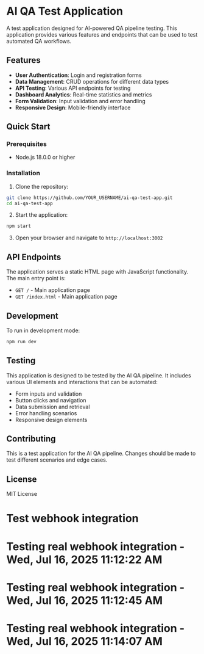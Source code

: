 # AI QA Test Application

A test application designed for AI-powered QA pipeline testing. This application provides various features and endpoints that can be used to test automated QA workflows.

## Features

- **User Authentication**: Login and registration forms
- **Data Management**: CRUD operations for different data types
- **API Testing**: Various API endpoints for testing
- **Dashboard Analytics**: Real-time statistics and metrics
- **Form Validation**: Input validation and error handling
- **Responsive Design**: Mobile-friendly interface

## Quick Start

### Prerequisites

- Node.js 18.0.0 or higher

### Installation

1. Clone the repository:

```bash
git clone https://github.com/YOUR_USERNAME/ai-qa-test-app.git
cd ai-qa-test-app
```

2. Start the application:

```bash
npm start
```

3. Open your browser and navigate to `http://localhost:3002`

## API Endpoints

The application serves a static HTML page with JavaScript functionality. The main entry point is:

- `GET /` - Main application page
- `GET /index.html` - Main application page

## Development

To run in development mode:

```bash
npm run dev
```

## Testing

This application is designed to be tested by the AI QA pipeline. It includes various UI elements and interactions that can be automated:

- Form inputs and validation
- Button clicks and navigation
- Data submission and retrieval
- Error handling scenarios
- Responsive design elements

## Contributing

This is a test application for the AI QA pipeline. Changes should be made to test different scenarios and edge cases.

## License

MIT License
# Test webhook integration
# Testing real webhook integration - Wed, Jul 16, 2025 11:12:22 AM
# Testing real webhook integration - Wed, Jul 16, 2025 11:12:45 AM
# Testing real webhook integration - Wed, Jul 16, 2025 11:14:07 AM
